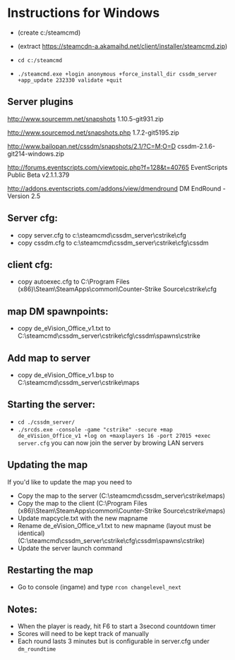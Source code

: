 # Instructions for Windows
- (create c:/steamcmd)
- (extract  https://steamcdn-a.akamaihd.net/client/installer/steamcmd.zip)

- `cd c:/steamcmd`
- `./steamcmd.exe +login anonymous +force_install_dir cssdm_server +app_update 232330 validate +quit`


## Server plugins
http://www.sourcemm.net/snapshots
1.10.5-git931.zip	

http://www.sourcemod.net/snapshots.php
1.7.2-git5195.zip	

http://www.bailopan.net/cssdm/snapshots/2.1/?C=M;O=D
cssdm-2.1.6-git214-windows.zip

http://forums.eventscripts.com/viewtopic.php?f=128&t=40765
EventScripts Public Beta v2.1.1.379

http://addons.eventscripts.com/addons/view/dmendround
DM EndRound - Version 2.5


## Server cfg:
- copy server.cfg to c:\steamcmd\cssdm_server\cstrike\cfg
- copy cssdm.cfg to c:\steamcmd\cssdm_server\cstrike\cfg\cssdm

## client cfg:
- copy autoexec.cfg to C:\Program Files (x86)\Steam\SteamApps\common\Counter-Strike Source\cstrike\cfg

## map DM spawnpoints:
- copy de_eVision_Office_v1.txt to C:\steamcmd\cssdm_server\cstrike\cfg\cssdm\spawns\cstrike


## Add map to server
- copy de_eVision_Office_v1.bsp to C:\steamcmd\cssdm_server\cstrike\maps

## Starting the server: 
- `cd ./cssdm_server/`
- `./srcds.exe -console -game "cstrike" -secure +map de_eVision_Office_v1 +log on +maxplayers 16 -port 27015 +exec server.cfg`
you can now join the server by browing LAN servers


## Updating the map
If you'd like to update the map you need to
- Copy the map to the server (C:\steamcmd\cssdm_server\cstrike\maps)
- Copy the map to the client (C:\Program Files (x86)\Steam\SteamApps\common\Counter-Strike Source\cstrike\maps)
- Update mapcycle.txt with the new mapname
- Rename de_eVision_Office_v1.txt to new mapname (layout must be identical) (C:\steamcmd\cssdm_server\cstrike\cfg\cssdm\spawns\cstrike)
- Update the server launch command

## Restarting the map
- Go to console (ingame) and type `rcon changelevel_next`

## Notes:
- When the player is ready, hit F6 to start a 3second countdown timer
- Scores will need to be kept track of manually 
- Each round lasts 3 minutes but is configurable in server.cfg under `dm_roundtime`
